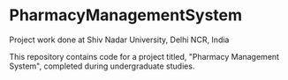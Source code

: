 # PharmacyManagementSystem
Project work done at Shiv Nadar University, Delhi NCR, India


This repository contains code for a project titled, "Pharmacy Management System", completed during undergraduate studies.
